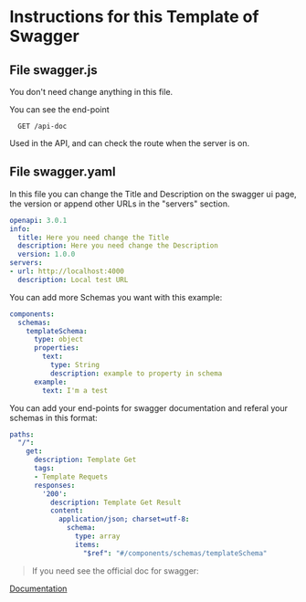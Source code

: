 # Instructions for this Template of Swagger

## File swagger.js

You don't need change anything in this file.

You can see the end-point

```http
  GET /api-doc
```
Used in the API, and can check the route when the server is on.

## File swagger.yaml

In this file you can change the Title and Description on the swagger ui page, the version or append other URLs in the "servers" section.

```yaml
openapi: 3.0.1
info:
  title: Here you need change the Title
  description: Here you need change the Description
  version: 1.0.0
servers:
- url: http://localhost:4000
  description: Local test URL
```

You can add more Schemas you want with this example:

```yaml
components: 
  schemas:
    templateSchema:
      type: object
      properties:
        text:
          type: String
          description: example to property in schema
      example:
        text: I'm a test
```

You can add your end-points for swagger documentation and referal your schemas in this format:

```yaml
paths:
  "/":
    get:
      description: Template Get
      tags:
      - Template Requets
      responses:
        '200':
          description: Template Get Result
          content:
            application/json; charset=utf-8:
              schema:
                type: array
                items:
                  "$ref": "#/components/schemas/templateSchema"
```

>If you need see the official doc for swagger:

[Documentation](https://swagger.io/specification/)
